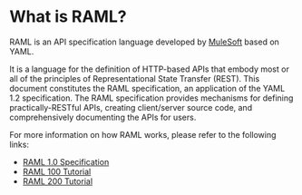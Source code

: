# What is RAML?

RAML is an API specification language developed by [MuleSoft](https://www.mulesoft.com/) based on YAML.  

It is a language for the definition of HTTP-based APIs that embody most or all of the principles of Representational State Transfer (REST). This document constitutes the RAML specification, an application of the YAML 1.2 specification. The RAML specification provides mechanisms for defining practically-RESTful APIs, creating client/server source code, and comprehensively documenting the APIs for users.

For more information on how RAML works, please refer to the following links:

+ [RAML 1.0 Specification](https://github.com/raml-org/raml-spec/blob/master/versions/raml-10/raml-10.md/)
+ [RAML 100 Tutorial](https://raml.org/developers/raml-100-tutorial)
+ [RAML 200 Tutorial](https://raml.org/developers/raml-200-tutorial)